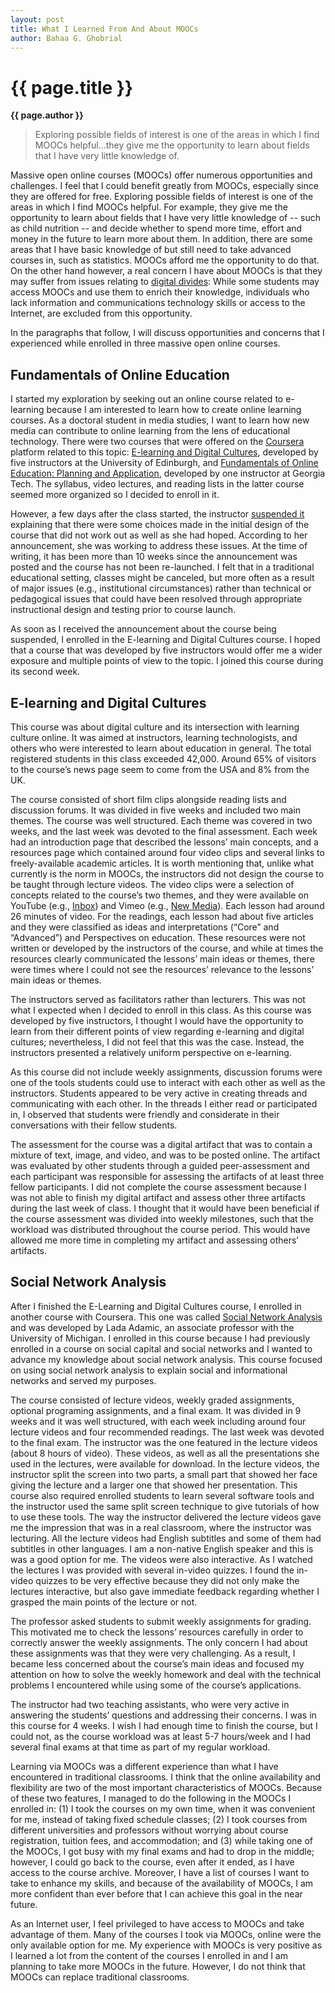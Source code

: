 ```yaml
---
layout: post
title: What I Learned From And About MOOCs
author: Bahaa G. Ghobrial
---
```


{{ page.title }}
================

**{{ page.author }}**

>Exploring possible fields of interest is one of the areas in which I find MOOCs helpful...they give me the opportunity to learn about fields that I have very little knowledge of.

Massive open online courses (MOOCs) offer numerous opportunities and challenges. I feel that I could benefit greatly from MOOCs, especially since they are offered for free. Exploring possible fields of interest is one of the areas in which I find MOOCs helpful. For example, they give me the opportunity to learn about fields that I have very little knowledge of -- such as child nutrition -- and decide whether to spend more time, effort and money in the future to learn more about them. In addition, there are some areas that I have basic knowledge of but still need to take advanced courses in, such as statistics. MOOCs afford me the opportunity to do that. On the other hand however, a real concern I have about MOOCs is that they may suffer from issues relating to [digital divides](http://pewinternet.org/Reports/2012/Digital-differences/Overview.aspx): While some students may access MOOCs and use them to enrich their knowledge, individuals who lack information and communications technology skills or access to the Internet, are excluded from this opportunity.

In the paragraphs that follow, I will discuss opportunities and concerns that I experienced while enrolled in three massive open online courses.

## Fundamentals of Online Education ##

I started my exploration by seeking out an online course related to e-learning because I am interested to learn how to create online learning courses. As a doctoral student in media studies, I want to learn how new media can contribute to online learning from the lens of educational technology. There were two courses that were offered on the [Coursera](https://www.coursera.org/) platform related to this topic: [E-learning and Digital Cultures](https://www.coursera.org/course/edc), developed by five instructors at the University of Edinburgh, and [Fundamentals of Online Education: Planning and Application](https://www.coursera.org/course/foe), developed by one instructor at Georgia Tech. The syllabus, video lectures, and reading lists in the latter course seemed more organized so I decided to enroll in it.

However, a few days after the class started, the instructor [suspended it](http://www.insidehighered.com/news/2013/02/04/coursera-forced-call-mooc-amid-complaints-about-course) explaining that there were some choices made in the initial design of the course that did not work out as well as she had hoped. According to her announcement, she was working to address these issues. At the time of writing, it has been more than 10 weeks since the announcement was posted and the course has not been re-launched. I felt that in a traditional educational setting, classes might be canceled, but more often as a result of major issues (e.g., institutional circumstances) rather than technical or pedagogical issues that could have been resolved through appropriate instructional design and testing prior to course launch.

As soon as I received the announcement about the course being suspended, I enrolled in the E-learning and Digital Cultures course. I hoped that a course that was developed by five instructors would offer me a wider exposure and multiple points of view to the topic. I joined this course during its second week.

## E-learning and Digital Cultures ##

This course was about digital culture and its intersection with learning culture online. It was aimed at instructors, learning technologists, and others who were interested to learn about education in general. The total registered students in this class exceeded 42,000. Around 65% of visitors to the course’s news page seem to come from the USA and 8% from the UK.

The course consisted of short film clips alongside reading lists and discussion forums. It was divided in five weeks and included two main themes. The course was well structured. Each theme was covered in two weeks, and the last week was devoted to the final assessment. Each week had an introduction page that described the lessons’ main concepts, and a resources page which contained around four video clips and several links to freely-available academic articles. It is worth mentioning that, unlike what currently is the norm in MOOCs, the instructors did not design the course to be taught through lecture videos. The video clips were a selection of concepts related to the course’s two themes, and they were available on YouTube (e.g., [Inbox](http://www.youtube.com/watch?v=75wNgCo-BQM)) and Vimeo (e.g., [New Media](http://vimeo.com/33193443)). Each lesson had around 26 minutes of video. For the readings, each lesson had about five articles and they were classified as ideas and interpretations (“Core” and “Advanced”) and Perspectives on education. These resources were not written or developed by the instructors of the course, and while at times the resources clearly communicated the lessons’ main ideas or themes, there were times where I could not see the resources’ relevance to the lessons’ main ideas or themes.

The instructors served as facilitators rather than lecturers. This was not what I expected when I decided to enroll in this class. As this course was developed by five instructors, I thought I would have the opportunity to learn from their different points of view regarding e-learning and digital cultures; nevertheless, I did not feel that this was the case. Instead, the instructors presented a relatively uniform perspective on e-learning.

As this course did not include weekly assignments, discussion forums were one of the tools students could use to interact with each other as well as the instructors. Students appeared to be very active in creating threads and communicating with each other. In the threads I either read or participated in, I observed that students were friendly and considerate in their conversations with their fellow students.

The assessment for the course was a digital artifact that was to contain a mixture of text, image, and video, and was to be posted online. The artifact was evaluated by other students through a guided peer-assessment and each participant was responsible for assessing the artifacts of at least three fellow participants. I did not complete the course assessment because I was not able to finish my digital artifact and assess other three artifacts during the last week of class. I thought that it would have been beneficial if the course assessment was divided into weekly milestones, such that the workload was distributed throughout the course period. This would have allowed me more time in completing my artifact and assessing others’ artifacts.

## Social Network Analysis ##

After I finished the E-Learning and Digital Cultures course, I enrolled in another course with Coursera. This one was called [Social Network Analysis](https://www.coursera.org/course/sna) and was developed by Lada Adamic, an associate professor with the University of Michigan. I enrolled in this course because I had previously enrolled in a course on social capital and social networks and I wanted to advance my knowledge about social network analysis. This course focused on using social network analysis to explain social and informational networks and served my purposes.

The course consisted of lecture videos, weekly graded assignments, optional programing assignments, and a final exam. It was divided in 9 weeks and it was well structured, with each week including around four lecture videos and four recommended readings. The last week was devoted to the final exam. The instructor was the one featured in the lecture videos (about 8 hours of video). These videos, as well as all the presentations she used in the lectures, were available for download. In the lecture videos, the instructor split the screen into two parts, a small part that showed her face giving the lecture and a larger one that showed her presentation. This course also required enrolled students to learn several software tools and the instructor used the same split screen technique to give tutorials of how to use these tools. The way the instructor delivered the lecture videos gave me the impression that was in a real classroom, where the instructor was lecturing. All the lecture videos had English subtitles and some of them had subtitles in other languages. I am a non-native English speaker and this is was a good option for me. The videos were also interactive. As I watched the lectures I was provided with several in-video quizzes. I found the in-video quizzes to be very effective because they did not only make the lectures interactive, but also gave immediate feedback regarding whether I grasped the main points of the lecture or not.

The professor asked students to submit weekly assignments for grading. This motivated me to check the lessons’ resources carefully in order to correctly answer the weekly assignments. The only concern I had about these assignments was that they were very challenging. As a result, I became less concerned about the course’s main ideas and focused my attention on how to solve the weekly homework and deal with the technical problems I encountered while using some of the course’s applications.

The instructor had two teaching assistants, who were very active in answering the students’ questions and addressing their concerns. I was in this course for 4 weeks. I wish I had enough time to finish the course, but I could not, as the course workload was at least 5-7 hours/week and I had several final exams at that time as part of my regular workload.

Learning via MOOCs was a different experience than what I have encountered in traditional classrooms. I think that the online availability and flexibility are two of the most important characteristics of MOOCs. Because of these two features, I managed to do the following in the MOOCs I enrolled in: (1) I took the courses on my own time, when it was convenient for me, instead of taking fixed schedule classes; (2) I took courses from different universities and professors without worrying about course registration, tuition fees, and accommodation; and (3) while taking one of the MOOCs, I got busy with my final exams and had to drop in the middle; however, I could go back to the course, even after it ended, as I have access to the course archive. Moreover, I have a list of courses I want to take to enhance my skills, and because of the availability of MOOCs, I am more confident than ever before that I can achieve this goal in the near future.

As an Internet user, I feel privileged to have access to MOOCs and take advantage of them. Many of the courses I took via MOOCs, online were the only available option for me. My experience with MOOCs is very positive as I learned a lot from the content of the courses I enrolled in and I am planning to take more MOOCs in the future. However, I do not think that MOOCs can replace traditional classrooms.
